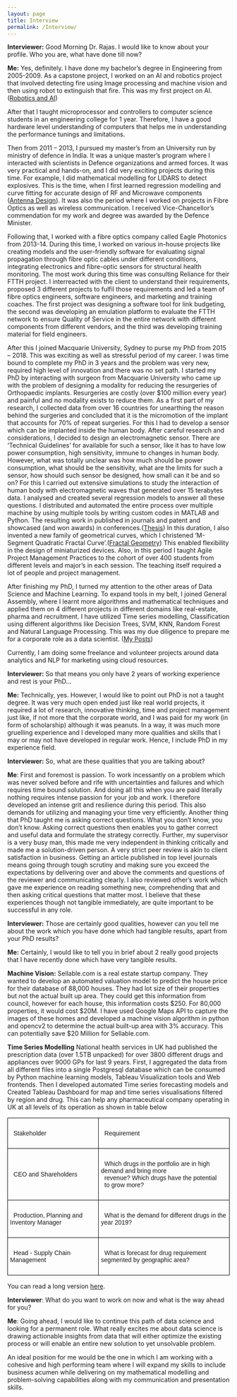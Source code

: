 ```yaml
---
layout: page
title: Interview
permalink: /Interview/
---
```


<strong>Interviewer:</strong> Good Morning Dr. Rajas. I would like to know about your profile. Who you are, what have done till now?

<strong>Me:</strong> Yes, definitely. I have done my bachelor’s degree in Engineering from 2005-2009. As a capstone project, I worked on an AI and robotics project that involved detecting fire using Image processing and machine vision and then using robot to extinguish that fire. This was my first project on AI. ([Robotics and AI](https://rajaskhokle.github.io/dsi/-5/update/2019/03/24/Firefighting.html))

After that I taught microprocessor and controllers to computer science students in an engineering college for 1 year. Therefore, I have a good hardware level understanding of computers that helps me in understanding the performance tunings and limitations. 

Then from 2011 – 2013, I pursued my master’s from an University run by ministry of defence in India. It was a unique master’s program where I interacted with scientists in Defence organizations and armed forces. It was very practical and hands-on, and I did very exciting projects during this time. For example, I did mathematical modelling for LIDARS to detect explosives. This is the time, when I first learned regression modelling and curve fitting for accurate design of RF and Microwave components ([Antenna Design](http://www.jpier.org/PIERC/pier.php?paper=13040601)). It was also the period where I worked on projects in Fibre Optics as well as wireless communication. I received Vice-Chancellor’s commendation for my work and degree was awarded by the Defence Minister.

Following that, I worked with a fibre optics company called Eagle Photonics from 2013-14. During this time, I worked on various in-house projects like creating models and the user-friendly software for evaluating signal propagation through fibre optic cables under different conditions, integrating electronics and fibre-optic sensors for structural health monitoring. The most work during this time was consulting Reliance for their FTTH project. I interreacted with the client to understand their requirements, proposed 3 different projects to fulfil those requirements and led a team of fibre optics engineers, software engineers, and marketing and training coaches. The first project was designing a software tool for link budgeting, the second was developing an emulation platform to evaluate the FTTH network to ensure Quality of Service in the entire network with different components from different vendors, and the third was developing training material for field engineers.

After this I joined Macquarie University, Sydney to purse my PhD from 2015 – 2018. This was exciting as well as stressful period of my career. I was time bound to complete my PhD in 3 years and the problem was very new, required high level of innovation and there was no set path. I started my PhD by interacting with surgeon from Macquarie University who came up with the problem of designing a modality for reducing the resurgeries of Orthopaedic implants. Resurgeries are costly (over $100 million every year) and painful and no modality exists to reduce them. As a first part of my research, I collected data from over 16 countries for unearthing the reason behind the surgeries and concluded that it is the micromotion of the implant that accounts for 70% of repeat surgeries. For this I had to develop a sensor which can be implanted inside the human body. After careful research and considerations, I decided to design an electromagnetic sensor. There are ‘Technical Guidelines’ for available for such a sensor, like it has to have low power consumption, high sensitivity, immune to changes in human body. However, what was totally unclear was how much should be power consumption, what should be the sensitivity, what are the limits for such a sensor, how should such sensor be designed, how small can it be and so on? For this I carried out extensive simulations to study the interaction of human body with electromagnetic waves that generated over 15 terabytes data. I analysed and created several regression models to answer all these questions. I distributed and automated the entire process over multiple machine by using multiple tools by writing custom codes in MATLAB and Python. The resulting work in published in journals and patent and showcased (and won awards) in conferences.([Thesis](https://www.researchonline.mq.edu.au/vital/access/manager/Repository/mq:70866))  In this duration, I also invented a new family of geometrical curves, which I christened ‘M-Segment Quadratic Fractal Curve’.([Fractal Geometry](http://www.jpier.org/PIERC/pier.php?paper=16042001)) This enabled flexibility in the design of miniaturized devices. Also, in this period I taught Agile Project Management Practices to the cohort of over 400 students from different levels and major’s in each session. The teaching itself required a lot of people and project management. 

After finishing my PhD, I turned my attention to the other areas of Data Science and Machine Learning. To expand tools in my belt, I joined General Assembly, where I learnt more algorithms and mathematical techniques and applied them on 4 different projects in different domains like real-estate, pharma and recruitment. I have utilized Time series modelling, Classification using different algorithms like Decision Trees, SVM, KNN, Random Forest and Natural Language Processing. This was my due diligence to prepare me for a corporate role as a data scientist. ([My Posts](https://rajaskhokle.github.io)) 

Currently, I am doing some freelance and volunteer projects around data analytics and NLP for marketing using cloud resources. 

<strong>Interviewer:</strong> So that means you only have 2 years of working experience and rest is your PhD…

<strong>Me:</strong> Technically, yes. However, I would like to point out PhD is not a taught degree. It was very much open ended just like real world projects, it required a lot of research, innovative thinking, time and project management just like, if not more that the corporate world, and I was paid for my work (in form of scholarship) although it was peanuts. In a way, it was much more gruelling experience and I developed many more qualities and skills that I may or may not have developed in regular work. Hence, I include PhD in my experience field. 

<strong>Interviewer:</strong> So, what are these qualities that you are talking about?

<strong>Me</strong>:  First and foremost is passion. To work incessantly on a problem which was never solved before and rife with uncertainties and failures and which requires time bound solution. And doing all this when you are paid literally nothing requires intense passion for your job and work. I therefore developed an intense grit and resilience during this period. This also demands for utilizing and managing your time very efficiently. Another thing that PhD taught me is asking correct questions. What you don’t know, you don’t know. Asking correct questions then enables you to gather correct and useful data and formulate the strategy correctly. Further, my supervisor is a very busy man, this made me very independent in thinking critically and made me a solution-driven person. A very strict peer review is akin to client satisfaction in business. Getting an article published in top level journals means going through tough scrutiny and making sure you exceed the expectations by delivering over and above the comments and questions of the reviewer and communicating clearly. I also reviewed other’s work which gave me experience on reading something new, comprehending that and then asking critical questions that matter most. I believe that these experiences though not tangible immediately, are quite important to be successful in any role.

<strong>Interviewer:</strong> Those are certainly good qualities, however can you tell me about the work which you have done which had tangible results, apart from your PhD results?

<strong>Me:</strong> Certainly, I would like to tell you in brief about 2 really good projects that I have recently done which have very tangible results.

<strong>Machine Vision:</strong>
Sellable.com is a real estate startup company. They wanted to develop an automated valuation model to predict the house price for their database of 88,000 houses. They had lot size of their properties but not the actual built up area. They could get this information from council, however for each house, this information costs $250. For 80,000 properties, it would cost $20M. I have used Google Maps API to capture the images of these homes and developed a machine vision algorithm in python and opencv2 to determine the actual built-up area with 3% accuracy. This can potentially save $20 Million for Sellable.com.
 
<strong>Time Series Modelling</strong>
National health services in UK had published the prescription data (over 1.5TB unpacked) for over 3800 different drugs and appliances over 9000 GPs for last 9 years. First, I aggregated the data from all different files into a single Postgresql database which can be consumed by Python machine learning models, Tableau Visualization tools and Web frontends. Then I developed automated Time series forecasting models and Created Tableau Dashboard for map and time series visualisations filtered by region and drug. This can help any pharmaceutical company operating in UK at all levels of its operation as shown in table below
<style type="text/css">
.tg  {border-collapse:collapse;border-spacing:0;}
.tg td{font-family:Arial, sans-serif;font-size:14px;padding:10px 5px;border-style:solid;border-width:1px;overflow:hidden;word-break:normal;border-color:black;}
.tg th{font-family:Arial, sans-serif;font-size:14px;font-weight:normal;padding:10px 5px;border-style:solid;border-width:1px;overflow:hidden;word-break:normal;border-color:black;}
.tg .tg-s268{text-align:left}
.tg .tg-0lax{text-align:left;vertical-align:top}
</style>
<table class="tg">
  <tr>
    <th class="tg-s268"><br>&nbsp;&nbsp;Stakeholder<br>&nbsp;&nbsp;</th>
    <th class="tg-s268"><br>&nbsp;&nbsp;Requirement<br>&nbsp;&nbsp;</th>
  </tr>
  <tr>
    <td class="tg-s268"><br>&nbsp;&nbsp;CEO and Shareholders<br>&nbsp;&nbsp;</td>
    <td class="tg-s268"><br>&nbsp;&nbsp;Which drugs in the portfolio are in high demand and bring more<br>&nbsp;&nbsp;revenue? Which drugs have the potential<br>&nbsp;&nbsp;to grow more?<br>&nbsp;&nbsp;</td>
  </tr>
  <tr>
    <td class="tg-s268"><br>&nbsp;&nbsp;Production, Planning and Inventory Manager<br>&nbsp;&nbsp;</td>
    <td class="tg-s268"><br>&nbsp;&nbsp;What is the demand for different drugs in the year 2019?<br>&nbsp;&nbsp;</td>
  </tr>
  <tr>
    <td class="tg-0lax"><br>&nbsp;&nbsp;Head - Supply Chain Management<br>&nbsp;&nbsp;</td>
    <td class="tg-0lax"><br>&nbsp;&nbsp;What is forecast for drug requirement segmented by geographic area?<br>&nbsp;&nbsp;</td>
  </tr>
</table>

You can read a long version [here](https://rajaskhokle.github.io/dsi/-/s5/update/2019/03/12/Uk-Drug.html).

<strong>Interviewer</strong>: What do you want to work on now and what is the way ahead for you?

<strong>Me</strong>: Going ahead, I would like to continue this path of data science and looking for a permanent role. What really excites me about data science is drawing actionable insights from data that will either optimize the existing process or will enable an entire new solution to yet unsolvable problem. 
 
An ideal position for me would be the one in which I am working with a cohesive and high performing team where I will expand my skills to include business acumen while delivering on my mathematical modelling and problem-solving capabilities along with my communication and presentation skills.   

